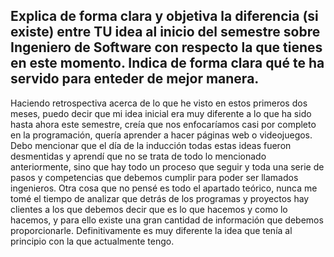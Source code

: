 ## Explica de forma clara y objetiva la diferencia (si existe) entre TU idea al inicio del semestre sobre  Ingeniero de Software con respecto la que tienes en este momento. Indica de forma clara qué te ha servido para enteder de mejor manera.
Haciendo retrospectiva acerca de lo que he visto en estos primeros dos meses, puedo decir que mi idea inicial era muy diferente a lo que ha sido hasta ahora este semestre, creía que nos enfocaríamos casi por completo en la programación, quería aprender a hacer páginas web o videojuegos. Debo mencionar que el día de la inducción todas estas ideas fueron desmentidas y aprendí que no se trata de todo lo mencionado anteriormente, sino que hay todo un proceso que seguir y toda una serie de pasos y competencias que debemos cumplir para poder ser llamados ingenieros. Otra cosa que no pensé es todo el apartado teórico, nunca me tomé el tiempo de analizar que detrás de los programas y proyectos hay clientes a los que debemos decir que es lo que hacemos y como lo hacemos, y para ello existe una gran cantidad de información que debemos proporcionarle. Definitivamente es muy diferente la idea que tenía al principio con la que actualmente tengo.
